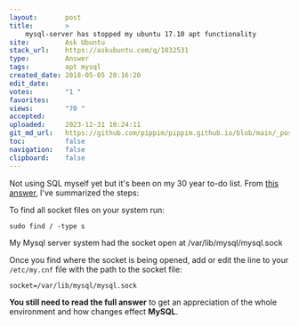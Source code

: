 ```yaml
---
layout:       post
title:        >
    mysql-server has stopped my ubuntu 17.10 apt functionality
site:         Ask Ubuntu
stack_url:    https://askubuntu.com/q/1032531
type:         Answer
tags:         apt mysql
created_date: 2018-05-05 20:16:20
edit_date:    
votes:        "1 "
favorites:    
views:        "70 "
accepted:     
uploaded:     2023-12-31 10:24:11
git_md_url:   https://github.com/pippim/pippim.github.io/blob/main/_posts/2018/2018-05-05-mysql-server-has-stopped-my-ubuntu-17.10-apt-functionality.md
toc:          false
navigation:   false
clipboard:    false
---
```


Not using SQL myself yet but it's been on my 30 year to-do list. From [this answer][1], I've summarized the steps:

To find all socket files on your system run:

``` 
sudo find / -type s
```

My Mysql server system had the socket open at /var/lib/mysql/mysql.sock

Once you find where the socket is being opened, add or edit the line to your `/etc/my.cnf` file with the path to the socket file:

``` 
socket=/var/lib/mysql/mysql.sock
```

**You still need to read the full answer** to get an appreciation of the whole environment and how changes effect **MySQL**.


  [1]: https://stackoverflow.com/questions/11990708/error-cant-connect-to-local-mysql-server-through-socket-var-run-mysqld-mysq?utm_medium=organic&utm_source=google_rich_qa&utm_campaign=google_rich_qa
